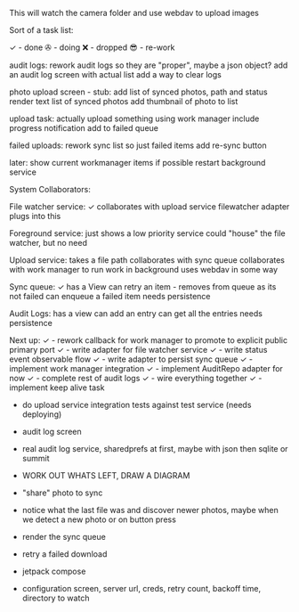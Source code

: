 This will watch the camera folder and use webdav to upload images

Sort of a task list:

✓ - done
✇ - doing
❌ - dropped
😎 - re-work

audit logs: 
 rework audit logs so they are "proper", maybe a json object?
 add an audit log screen with actual list
 add a way to clear logs

photo upload screen - stub:
 add list of synced photos, path and status
 render text list of synced photos
 add thumbnail of photo to list

upload task:
 actually upload something using work manager
 include progress notification
 add to failed queue

failed uploads:
 rework sync list so just failed items
 add re-sync button

later:
 show current workmanager items if possible
 restart background service





System Collaborators:

File watcher service: ✓
 collaborates with upload service
 filewatcher adapter plugs into this 
 

Foreground service:
 just shows a low priority service
 could "house" the file watcher, but no need

Upload service:
 takes a file path
 collaborates with sync queue
 collaborates with work manager to run work in background
 uses webdav in some way

Sync queue: ✓
 has a View
 can retry an item - removes from queue as its not failed
 can enqueue a failed item
 needs persistence

Audit Logs:
 has a view
 can add an entry
 can get all the entries
 needs persistence




Next up:
✓ - rework callback for work manager to promote to explicit public primary port
✓ - write adapter for file watcher service
✓ - write status event observable flow
✓ - write adapter to persist sync queue
✓ - implement work manager integration
✓ - implement AuditRepo adapter for now
✓ - complete rest of audit logs
✓ - wire everything together
✓ - implement keep alive task
 - do upload service integration tests against test service (needs deploying)
 - audit log screen
 - real audit log service, sharedprefs at first, maybe with json then sqlite or summit

 - WORK OUT WHATS LEFT, DRAW A DIAGRAM

 - "share" photo to sync
 - notice what the last file was and discover newer photos, maybe when we detect a new photo or on button press
 - render the sync queue
 - retry a failed download
 - jetpack compose
 - configuration screen, server url, creds, retry count, backoff time, directory to watch
